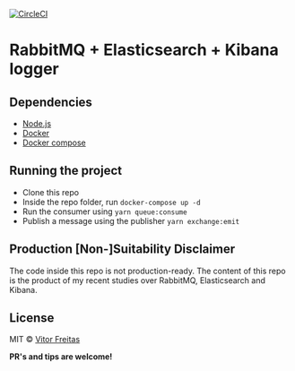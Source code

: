 [![CircleCI](https://circleci.com/gh/vitorfreitas/rabbitmq-playground.svg?style=svg&circle-token=b26fd3969e38b34bc4322e04908c566a413cf869)](https://circleci.com/gh/vitorfreitas/rabbitmq-playground)

# RabbitMQ + Elasticsearch + Kibana logger

## Dependencies

- [Node.js](https://nodejs.org/en/download/)
- [Docker](https://docs.docker.com/)
- [Docker compose](https://docs.docker.com/compose/install/)

## Running the project

- Clone this repo
- Inside the repo folder, run `docker-compose up -d`
- Run the consumer using `yarn queue:consume`
- Publish a message using the publisher `yarn exchange:emit`

## Production [Non-]Suitability Disclaimer

The code inside this repo is not production-ready. The content of this repo is
the product of my recent studies over RabbitMQ, Elasticsearch and Kibana.

## License

MIT © [Vitor Freitas]()

**PR's and tips are welcome!**
